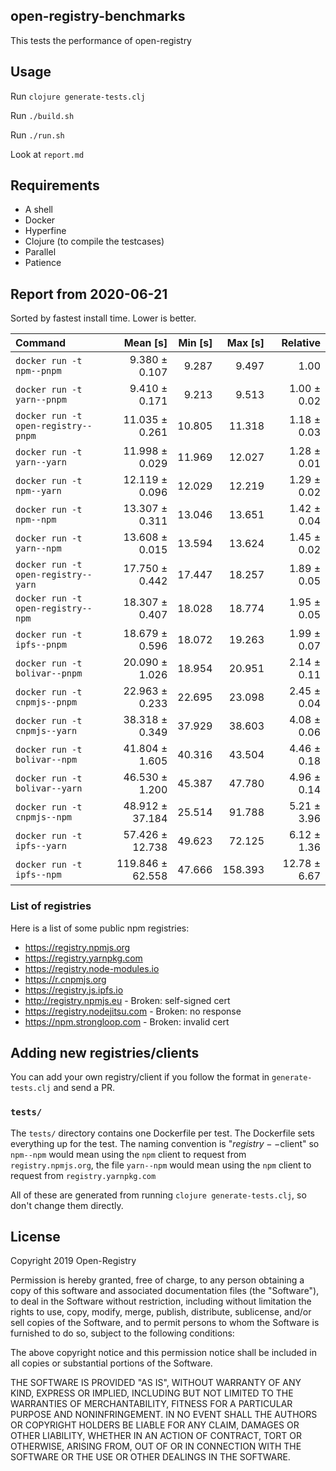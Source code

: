 ## open-registry-benchmarks

This tests the performance of open-registry

## Usage

Run `clojure generate-tests.clj`

Run `./build.sh`

Run `./run.sh`

Look at `report.md`

## Requirements

- A shell
- Docker
- Hyperfine
- Clojure (to compile the testcases)
- Parallel
- Patience

<!-- REPORT -->
## Report from 2020-06-21

Sorted by fastest install time. Lower is better.


| Command | Mean [s] | Min [s] | Max [s] | Relative |
|:---|---:|---:|---:|---:|
| `docker run -t npm--pnpm` | 9.380 ± 0.107 | 9.287 | 9.497 | 1.00 |
| `docker run -t yarn--pnpm` | 9.410 ± 0.171 | 9.213 | 9.513 | 1.00 ± 0.02 |
| `docker run -t open-registry--pnpm` | 11.035 ± 0.261 | 10.805 | 11.318 | 1.18 ± 0.03 |
| `docker run -t yarn--yarn` | 11.998 ± 0.029 | 11.969 | 12.027 | 1.28 ± 0.01 |
| `docker run -t npm--yarn` | 12.119 ± 0.096 | 12.029 | 12.219 | 1.29 ± 0.02 |
| `docker run -t npm--npm` | 13.307 ± 0.311 | 13.046 | 13.651 | 1.42 ± 0.04 |
| `docker run -t yarn--npm` | 13.608 ± 0.015 | 13.594 | 13.624 | 1.45 ± 0.02 |
| `docker run -t open-registry--yarn` | 17.750 ± 0.442 | 17.447 | 18.257 | 1.89 ± 0.05 |
| `docker run -t open-registry--npm` | 18.307 ± 0.407 | 18.028 | 18.774 | 1.95 ± 0.05 |
| `docker run -t ipfs--pnpm` | 18.679 ± 0.596 | 18.072 | 19.263 | 1.99 ± 0.07 |
| `docker run -t bolivar--pnpm` | 20.090 ± 1.026 | 18.954 | 20.951 | 2.14 ± 0.11 |
| `docker run -t cnpmjs--pnpm` | 22.963 ± 0.233 | 22.695 | 23.098 | 2.45 ± 0.04 |
| `docker run -t cnpmjs--yarn` | 38.318 ± 0.349 | 37.929 | 38.603 | 4.08 ± 0.06 |
| `docker run -t bolivar--npm` | 41.804 ± 1.605 | 40.316 | 43.504 | 4.46 ± 0.18 |
| `docker run -t bolivar--yarn` | 46.530 ± 1.200 | 45.387 | 47.780 | 4.96 ± 0.14 |
| `docker run -t cnpmjs--npm` | 48.912 ± 37.184 | 25.514 | 91.788 | 5.21 ± 3.96 |
| `docker run -t ipfs--yarn` | 57.426 ± 12.738 | 49.623 | 72.125 | 6.12 ± 1.36 |
| `docker run -t ipfs--npm` | 119.846 ± 62.558 | 47.666 | 158.393 | 12.78 ± 6.67 |
<!-- REPORT_END -->

### List of registries

Here is a list of some public npm registries:

- https://registry.npmjs.org
- https://registry.yarnpkg.com
- https://registry.node-modules.io
- https://r.cnpmjs.org
- https://registry.js.ipfs.io
- http://registry.npmjs.eu - Broken: self-signed cert
- https://registry.nodejitsu.com - Broken: no response
- https://npm.strongloop.com - Broken: invalid cert

## Adding new registries/clients

You can add your own registry/client if you follow the format in
`generate-tests.clj` and send a PR.

### `tests/`

The `tests/` directory contains one Dockerfile per test. The Dockerfile
sets everything up for the test. The naming convention is "$registry--$client"
so `npm--npm` would mean using the `npm` client to request from `registry.npmjs.org`,
the file `yarn--npm` would mean using the `npm` client to request from `registry.yarnpkg.com`

All of these are generated from running `clojure generate-tests.clj`, so don't
change them directly.

## License

Copyright 2019 Open-Registry

Permission is hereby granted, free of charge, to any person obtaining a copy of this software and associated documentation files (the "Software"), to deal in the Software without restriction, including without limitation the rights to use, copy, modify, merge, publish, distribute, sublicense, and/or sell copies of the Software, and to permit persons to whom the Software is furnished to do so, subject to the following conditions:

The above copyright notice and this permission notice shall be included in all copies or substantial portions of the Software.

THE SOFTWARE IS PROVIDED "AS IS", WITHOUT WARRANTY OF ANY KIND, EXPRESS OR IMPLIED, INCLUDING BUT NOT LIMITED TO THE WARRANTIES OF MERCHANTABILITY, FITNESS FOR A PARTICULAR PURPOSE AND NONINFRINGEMENT. IN NO EVENT SHALL THE AUTHORS OR COPYRIGHT HOLDERS BE LIABLE FOR ANY CLAIM, DAMAGES OR OTHER LIABILITY, WHETHER IN AN ACTION OF CONTRACT, TORT OR OTHERWISE, ARISING FROM, OUT OF OR IN CONNECTION WITH THE SOFTWARE OR THE USE OR OTHER DEALINGS IN THE SOFTWARE.
